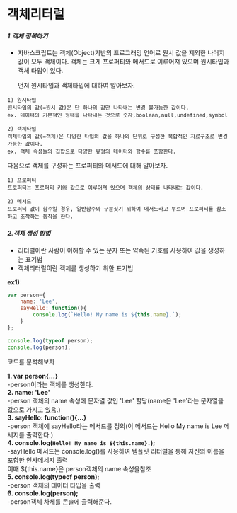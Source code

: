 # 객체리터럴

 #### *1.객체 정복하기*
- 자바스크립트는 객체(Object)기반의 프로그래밍 언어로 원시 값을 제외한 나머지 값이 모두 객체이다.
  객체는 크게 프로퍼티와 메서드로 이루어져 있으며 원시타입과 객체 타입이 있다.

   먼저 원시타입과 객체타입에 대하여 알아보자.

```
1) 원시타입
원시타입의 값(=원시 값)은 단 하나의 값만 나타내는 변경 불가능한 값이다.
ex. 데이터의 기본적인 형태를 나타내는 것으로 숫자,boolean,null,undefined,symbol

2) 객체타입
객체타입의 값(=객체)은 다양한 타입의 값을 하나의 단위로 구성한 복합적인 자료구조로 변경가능한 값이다.
ex. 객체 속성들의 집합으로 다양한 유형의 데이터와 함수를 포함한다.
```
다음으로 객체를 구성하는 프로퍼티와 메서드에 대해 알아보자.

```
1) 프로퍼티
프로퍼티는 프로퍼티 키와 값으로 이루어져 있으며 객체의 상태를 나타내는 값이다.

2) 메서드
프로퍼티 값이 함수일 경우, 일반함수와 구분짓기 위하여 메서드라고 부르며 프로퍼티를 참조하고 조작하는 동작을 한다.
```

#### *2.객체 생성 방법*
- 리터럴이란 사람이 이해할 수 있는 문자 또는 약속된 기호를 사용하여 값을 생성하는 표기법
- 객체리터럴이란 객체를 생성하기 위한 표기법

**ex1)**
```javascript
var person={
    name: 'Lee',
    sayHello: function(){
        console.log(`Hello! My name is ${this.name}.`);
    }
};

console.log(typeof person);
console.log(person);
```
코드를 분석해보자    

**1. var person{...}**   
-person이라는 객체를 생성한다.       
**2. name: 'Lee'**   
-person 객체의 name 속성에 문자열 값인 'Lee' 할당(name은 'Lee'라는 문자열을 값으로 가지고 있음.)        
**3. sayHello: function(){...}**   
-person 객체에 sayHello라는 메서드를 정의(이 메서드는 Hello My name is Lee 메세지를 출력한다.)        
**4. console.log(`Hello! My name is ${this.name}.`);**   
-sayHello 메서드는 console.log()를 사용하여 템플릿 리터럴을 통해 자신의 이름을 포함한 인사메세지 출력    
 이때 ${this.name}은 person객체의 name 속성을참조        
**5. console.log(typeof person);**   
-person 객체의 데이터 타입을 출력        
**6. console.log(person);**   
-person객체 차체를 콘솔에 출력해준다.        


 








